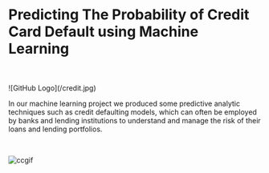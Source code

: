 <h1> Predicting The Probability of Credit Card Default using Machine Learning</h1>
<br><br>
![GitHub Logo](/credit.jpg)
<p>In our machine learning project we produced some predictive analytic techniques such as credit defaulting models, which can often be employed by banks and lending institutions to understand and manage the risk of their loans and lending portfolios.
</p>
<br>

![ccgif](https://media.giphy.com/media/tcVr2lf1Z0Ypi/giphy.gif)
